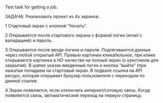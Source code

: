 Test task for getting a job.

ЗАДАЧА:
Реализовать проект из 4х экранов.

1 Стартовый экран с кнопкой “Начать”.

2 Открывается после стартового экрана с формой логин (email с валидацией) и пароль.

3 Открывается после вводе логина и пароля.
Подтягиваются данные через любой открытый API.
Превью картинки кликабельное, при клике открывается картинка в HD-качестве на полный экран (с крестиком для закрытия).
В шапке указан введенный логин и кнопка “выйти” (при нажатии попадаем на стартовый экран.
В подвале ссылка на API ресурс, которая открывает браузер пользователя с переходом по данной ссылке.

4 Экран появляется, если отключить интернет/сотовую связь. Когда появляется связь, автоматический переход на первую страницу.


